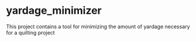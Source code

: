 # yardage_minimizer
This project contains a tool for minimizing the amount of yardage necessary for a quilting project
